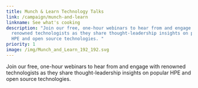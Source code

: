 ```yaml
---
title: Munch & Learn Technology Talks
link: /campaign/munch-and-learn
linkname: See what's cooking
description: "Join our free, one-hour webinars to hear from and engage with
  renowned technologists as they share thought-leadership insights on popular
  HPE and open source technologies. "
priority: 1
image: /img/Munch_and_Learn_192_192.svg
---
```

Join our free, one-hour webinars to hear from and engage with renowned technologists as they share thought-leadership insights on popular HPE and open source technologies.